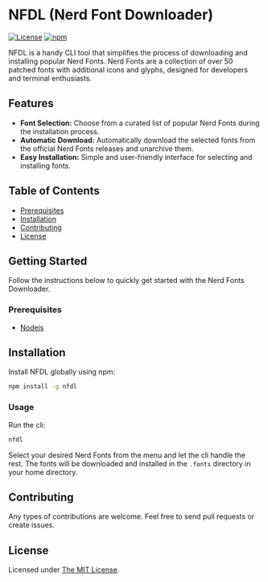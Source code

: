 # NFDL (Nerd Font Downloader)

[![License](https://img.shields.io/badge/license-MIT-blue.svg)](LICENSE)
[![npm](https://img.shields.io/npm/v/nfdl.svg)](https://www.npmjs.com/package/nfdl)

NFDL is a handy CLI tool that simplifies the process of downloading and installing popular Nerd Fonts. Nerd Fonts are a collection of over 50 patched fonts with additional icons and glyphs, designed for developers and terminal enthusiasts.

## Features

- **Font Selection:** Choose from a curated list of popular Nerd Fonts during the installation process.
- **Automatic Download:** Automatically download the selected fonts from the official Nerd Fonts releases and unarchive them.
- **Easy Installation:** Simple and user-friendly interface for selecting and installing fonts.


## Table of Contents

- [Prerequisites](#prerequisites)
- [Installation](#installation)
- [Contributing](#contributing)
- [License](#license)


## Getting Started

Follow the instructions below to quickly get started with the Nerd Fonts Downloader.

### Prerequisites

- [Nodejs](https://nodejs.org/)

## Installation

Install NFDL globally using npm:

```bash
npm install -g nfdl

```
### Usage

Run the cli:
```bash
nfdl

```
Select your desired Nerd Fonts from the menu and let the cli handle the rest. The fonts will be downloaded and installed in the `.fonts` directory in your home directory.

## Contributing

Any types of contributions are welcome. Feel free to send pull requests or create issues.

## License

Licensed under [The MIT License](LICENSE).
